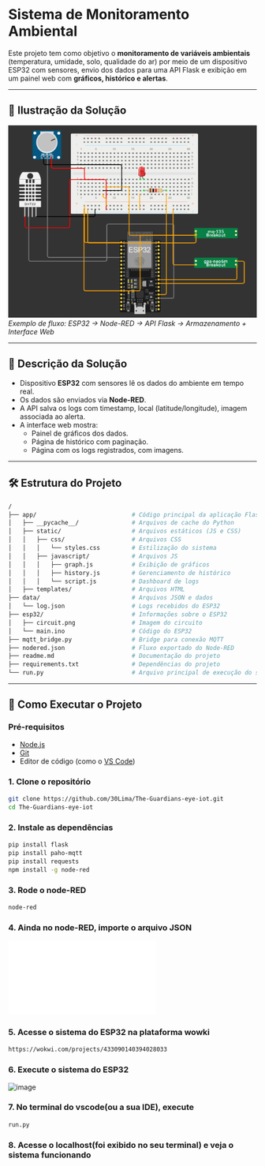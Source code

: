 # Sistema de Monitoramento Ambiental

Este projeto tem como objetivo o **monitoramento de variáveis ambientais** (temperatura, umidade, solo, qualidade do ar) por meio de um dispositivo ESP32 com sensores, envio dos dados para uma API Flask e exibição em um painel web com **gráficos, histórico e alertas**.

---

## 📸 Ilustração da Solução

![fluxo-geral](esp32/circuit.png)  
*Exemplo de fluxo: ESP32 → Node-RED → API Flask → Armazenamento + Interface Web*

---

## 🧾 Descrição da Solução

- Dispositivo **ESP32** com sensores lê os dados do ambiente em tempo real.
- Os dados são enviados via **Node-RED**.
- A API salva os logs com timestamp, local (latitude/longitude), imagem associada ao alerta.
- A interface web mostra:
  - Painel de gráficos dos dados.
  - Página de histórico com paginação.
  - Página com os logs registrados, com imagens.

---

## 🛠️ Estrutura do Projeto

```bash
/
├── app/                           # Código principal da aplicação Flask
│   ├── __pycache__/               # Arquivos de cache do Python
│   ├── static/                    # Arquivos estáticos (JS e CSS)
│   │   ├── css/                   # Arquivos CSS
│   │   │   └── styles.css         # Estilização do sistema
│   │   ├── javascript/            # Arquivos JS
│   │   │   ├── graph.js           # Exibição de gráficos
│   │   │   ├── history.js         # Gerenciamento de histórico
│   │   │   └── script.js          # Dashboard de logs
│   ├── templates/                 # Arquivos HTML
├── data/                          # Arquivos JSON e dados
│   └── log.json                   # Logs recebidos do ESP32
├── esp32/                         # Informações sobre o ESP32
│   ├── circuit.png                # Imagem do circuito
│   └── main.ino                   # Código do ESP32
├── mqtt_bridge.py                 # Bridge para conexão MQTT
├── nodered.json                   # Fluxo exportado do Node-RED
├── readme.md                      # Documentação do projeto
├── requirements.txt               # Dependências do projeto
└── run.py                         # Arquivo principal de execução do sistema
```

---

## 🚀 Como Executar o Projeto

### Pré-requisitos

- [Node.js](https://nodejs.org/) 
- [Git](https://git-scm.com/)
- Editor de código (como o [VS Code](https://code.visualstudio.com/))

### 1. Clone o repositório
```bash
git clone https://github.com/30Lima/The-Guardians-eye-iot.git
cd The-Guardians-eye-iot
```

### 2. Instale as dependências
```bash
pip install flask
pip install paho-mqtt
pip install requests
npm install -g node-red
```
### 3. Rode o node-RED
```bash
node-red
```

### 4. Ainda no node-RED, importe o arquivo JSON 
![clique aqui](nodered.json)

### 5. Acesse o sistema do ESP32 na plataforma wowki
```bash
https://wokwi.com/projects/433090140394028033
```
### 6. Execute o sistema do ESP32
![image](https://github.com/user-attachments/assets/bfff0a68-dfa1-452b-8aeb-a3d0dec4c10c)

### 7. No terminal do vscode(ou a sua IDE), execute
```bash
run.py
```

### 8. Acesse o localhost(foi exibido no seu terminal) e veja o sistema funcionando


































